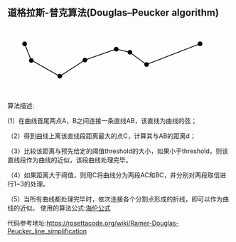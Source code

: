 ## 道格拉斯-普克算法(Douglas–Peucker algorithm)

![](../img/rdp.gif)

算法描述:

  (1）在曲线首尾两点A，B之间连接一条直线AB，该直线为曲线的弦；

（2）得到曲线上离该直线段距离最大的点C，计算其与AB的距离d；

（3）比较该距离与预先给定的阈值threshold的大小，如果小于threshold，则该直线段作为曲线的近似，该段曲线处理完毕。

（4）如果距离大于阈值，则用C将曲线分为两段AC和BC，并分别对两段取信进行1~3的处理。

（5）当所有曲线都处理完毕时，依次连接各个分割点形成的折线，即可以作为曲线的近似。
使用的算法公式:[海伦公式](https://baike.baidu.com/item/海伦公式)

代码参考地址:https://rosettacode.org/wiki/Ramer-Douglas-Peucker_line_simplification
